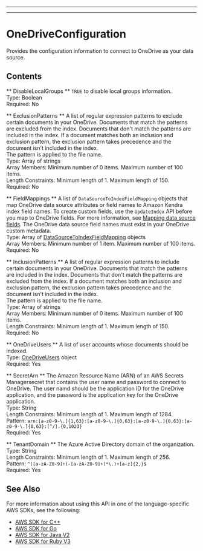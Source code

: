 --------

--------

# OneDriveConfiguration<a name="API_OneDriveConfiguration"></a>

Provides the configuration information to connect to OneDrive as your data source\.

## Contents<a name="API_OneDriveConfiguration_Contents"></a>

 ** DisableLocalGroups **   <a name="Kendra-Type-OneDriveConfiguration-DisableLocalGroups"></a>
 `TRUE` to disable local groups information\.  
Type: Boolean  
Required: No

 ** ExclusionPatterns **   <a name="Kendra-Type-OneDriveConfiguration-ExclusionPatterns"></a>
A list of regular expression patterns to exclude certain documents in your OneDrive\. Documents that match the patterns are excluded from the index\. Documents that don't match the patterns are included in the index\. If a document matches both an inclusion and exclusion pattern, the exclusion pattern takes precedence and the document isn't included in the index\.  
The pattern is applied to the file name\.  
Type: Array of strings  
Array Members: Minimum number of 0 items\. Maximum number of 100 items\.  
Length Constraints: Minimum length of 1\. Maximum length of 150\.  
Required: No

 ** FieldMappings **   <a name="Kendra-Type-OneDriveConfiguration-FieldMappings"></a>
A list of `DataSourceToIndexFieldMapping` objects that map OneDrive data source attributes or field names to Amazon Kendra index field names\. To create custom fields, use the `UpdateIndex` API before you map to OneDrive fields\. For more information, see [Mapping data source fields](https://docs.aws.amazon.com/kendra/latest/dg/field-mapping.html)\. The OneDrive data source field names must exist in your OneDrive custom metadata\.  
Type: Array of [DataSourceToIndexFieldMapping](API_DataSourceToIndexFieldMapping.md) objects  
Array Members: Minimum number of 1 item\. Maximum number of 100 items\.  
Required: No

 ** InclusionPatterns **   <a name="Kendra-Type-OneDriveConfiguration-InclusionPatterns"></a>
A list of regular expression patterns to include certain documents in your OneDrive\. Documents that match the patterns are included in the index\. Documents that don't match the patterns are excluded from the index\. If a document matches both an inclusion and exclusion pattern, the exclusion pattern takes precedence and the document isn't included in the index\.  
The pattern is applied to the file name\.  
Type: Array of strings  
Array Members: Minimum number of 0 items\. Maximum number of 100 items\.  
Length Constraints: Minimum length of 1\. Maximum length of 150\.  
Required: No

 ** OneDriveUsers **   <a name="Kendra-Type-OneDriveConfiguration-OneDriveUsers"></a>
A list of user accounts whose documents should be indexed\.  
Type: [OneDriveUsers](API_OneDriveUsers.md) object  
Required: Yes

 ** SecretArn **   <a name="Kendra-Type-OneDriveConfiguration-SecretArn"></a>
The Amazon Resource Name \(ARN\) of an AWS Secrets Managersecret that contains the user name and password to connect to OneDrive\. The user namd should be the application ID for the OneDrive application, and the password is the application key for the OneDrive application\.  
Type: String  
Length Constraints: Minimum length of 1\. Maximum length of 1284\.  
Pattern: `arn:[a-z0-9-\.]{1,63}:[a-z0-9-\.]{0,63}:[a-z0-9-\.]{0,63}:[a-z0-9-\.]{0,63}:[^/].{0,1023}`   
Required: Yes

 ** TenantDomain **   <a name="Kendra-Type-OneDriveConfiguration-TenantDomain"></a>
The Azure Active Directory domain of the organization\.   
Type: String  
Length Constraints: Minimum length of 1\. Maximum length of 256\.  
Pattern: `^([a-zA-Z0-9]+(-[a-zA-Z0-9]+)*\.)+[a-z]{2,}$`   
Required: Yes

## See Also<a name="API_OneDriveConfiguration_SeeAlso"></a>

For more information about using this API in one of the language\-specific AWS SDKs, see the following:
+  [AWS SDK for C\+\+](https://docs.aws.amazon.com/goto/SdkForCpp/kendra-2019-02-03/OneDriveConfiguration) 
+  [AWS SDK for Go](https://docs.aws.amazon.com/goto/SdkForGoV1/kendra-2019-02-03/OneDriveConfiguration) 
+  [AWS SDK for Java V2](https://docs.aws.amazon.com/goto/SdkForJavaV2/kendra-2019-02-03/OneDriveConfiguration) 
+  [AWS SDK for Ruby V3](https://docs.aws.amazon.com/goto/SdkForRubyV3/kendra-2019-02-03/OneDriveConfiguration) 
